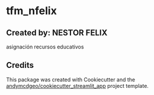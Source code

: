 # tfm_nfelix
## Created by: NESTOR FELIX

asignación recursos educativos


## Credits

This package was created with Cookiecutter and the [andymcdgeo/cookiecutter_streamlit_app](https://github.com/andymcdgeo/cookiecutter-streamlit) project template.
